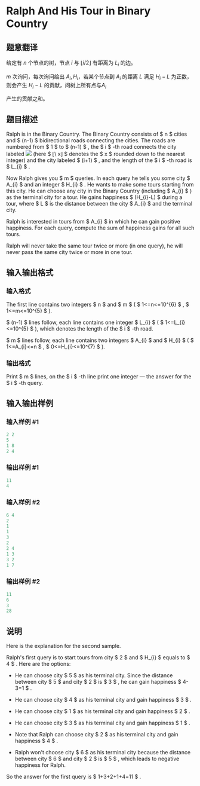 # Ralph And His Tour in Binary Country

## 题意翻译

给定有 $n$ 个节点的树，节点 $i$ 与 $\lfloor i/2\rfloor$ 有距离为 $L_i$ 的边。

$m$ 次询问，每次询问给出 $A_i,H_i$，若某个节点到 $A_i$ 的距离 $L$ 满足 $H_i-L$ 为正数，则会产生 $H_i-L$ 的贡献，问树上所有点与$A_i$

产生的贡献之和。

## 题目描述

Ralph is in the Binary Country. The Binary Country consists of $ n $ cities and $ (n-1) $ bidirectional roads connecting the cities. The roads are numbered from $ 1 $ to $ (n-1) $ , the $ i $ -th road connects the city labeled ![](https://cdn.luogu.com.cn/upload/vjudge_pic/CF894D/680973cce2f1e5e60b4409ccf1cbf5b447773a47.png) (here $ ⌊\ x⌋ $ denotes the $ x $ rounded down to the nearest integer) and the city labeled $ (i+1) $ , and the length of the $ i $ -th road is $ L_{i} $ .

Now Ralph gives you $ m $ queries. In each query he tells you some city $ A_{i} $ and an integer $ H_{i} $ . He wants to make some tours starting from this city. He can choose any city in the Binary Country (including $ A_{i} $ ) as the terminal city for a tour. He gains happiness $ (H_{i}-L) $ during a tour, where $ L $ is the distance between the city $ A_{i} $ and the terminal city.

Ralph is interested in tours from $ A_{i} $ in which he can gain positive happiness. For each query, compute the sum of happiness gains for all such tours.

Ralph will never take the same tour twice or more (in one query), he will never pass the same city twice or more in one tour.

## 输入输出格式

### 输入格式

The first line contains two integers $ n $ and $ m $ ( $ 1<=n<=10^{6} $ , $ 1<=m<=10^{5} $ ).

$ (n-1) $ lines follow, each line contains one integer $ L_{i} $ ( $ 1<=L_{i}<=10^{5} $ ), which denotes the length of the $ i $ -th road.

$ m $ lines follow, each line contains two integers $ A_{i} $ and $ H_{i} $ ( $ 1<=A_{i}<=n $ , $ 0<=H_{i}<=10^{7} $ ).

### 输出格式

Print $ m $ lines, on the $ i $ -th line print one integer — the answer for the $ i $ -th query.

## 输入输出样例

### 输入样例 #1

```cpp
2 2
5
1 8
2 4

```
### 输出样例 #1

```cpp
11
4

```
### 输入样例 #2

```cpp
6 4
2
1
1
3
2
2 4
1 3
3 2
1 7

```
### 输出样例 #2

```cpp
11
6
3
28

```
## 说明

Here is the explanation for the second sample.

Ralph's first query is to start tours from city $ 2 $ and $ H_{i} $ equals to $ 4 $ . Here are the options:

- He can choose city $ 5 $ as his terminal city. Since the distance between city $ 5 $ and city $ 2 $ is $ 3 $ , he can gain happiness $ 4-3=1 $ .

- He can choose city $ 4 $ as his terminal city and gain happiness $ 3 $ .

- He can choose city $ 1 $ as his terminal city and gain happiness $ 2 $ .

- He can choose city $ 3 $ as his terminal city and gain happiness $ 1 $ .

- Note that Ralph can choose city $ 2 $ as his terminal city and gain happiness $ 4 $ .

- Ralph won't choose city $ 6 $ as his terminal city because the distance between city $ 6 $ and city $ 2 $ is $ 5 $ , which leads to negative happiness for Ralph.

So the answer for the first query is $ 1+3+2+1+4=11 $ .

